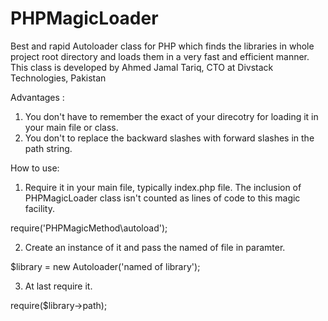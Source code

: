 # PHPMagicLoader
Best and rapid Autoloader class for PHP which finds the libraries in whole project root directory and loads them in a very fast and efficient manner.
This class is developed by Ahmed Jamal Tariq, CTO at Divstack Technologies, Pakistan

Advantages :
1) You don't have to remember the exact of your direcotry for loading it in your main file or class.
2) You don't to replace the backward slashes with forward slashes in the path string.

How to use:
1) Require it in your main file, typically index.php file. The inclusion of PHPMagicLoader class isn't counted as lines of code to this magic facility.

require('PHPMagicMethod\autoload');

2) Create an instance of it and pass the named of file in paramter.

$library = new Autoloader('named of library');

3) At last require it.

require($library->path);
